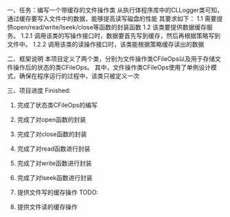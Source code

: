 一、任务：编写一个带缓存的文件操作类
    从执行体程序库中的CLLogger类可知，通过缓存要写入文件中的数据，能够提高读写磁盘的性能
    其要求如下：
    1.1 需要提供open/read/write/lseek/close等函数的封装函数
    1.2 该类要提供数据缓存服务。
        1.2.1 调用该类的写操作接口时，数据要首先写到缓存，然后再根据策略写到文件中。
        1.2.2 调用该类的读操作接口时，该类能根据策略缓存读出的数据

二、框架说明
    本项目定义了两个类，分别为文件操作类CFileOps以及用于存储文件操作后的状态的类CFileOps。
    其中，文件操作类CFileOps使用了单例设计模式，确保在程序运行的过程中，该类只被定义一次

三、项目进度
Finished:
1. 完成了状态类CFileOps的编写
2. 完成了对open函数的封装
3. 完成了对close函数的封装
4. 完成了对read函数进行封装
5. 完成了对write函数进行封装
6. 完成了对lseek函数进行封装
7. 提供文件写的缓存操作
TODO:

1. 提供文件读的缓存操作